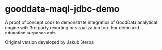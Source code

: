 # gooddata-maql-jdbc-demo
A proof of concept code to demonstrate integration of GoodData analytical engine with 3rd party reporting or visualization tool. For demo and education purposes only.

Original version developed by Jakub Sterba
